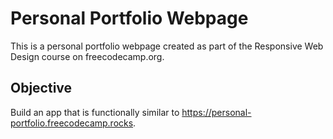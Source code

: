 # Personal Portfolio Webpage

This is a personal portfolio webpage created as part of the Responsive Web Design course on freecodecamp.org.

## Objective

Build an app that is functionally similar to https://personal-portfolio.freecodecamp.rocks.